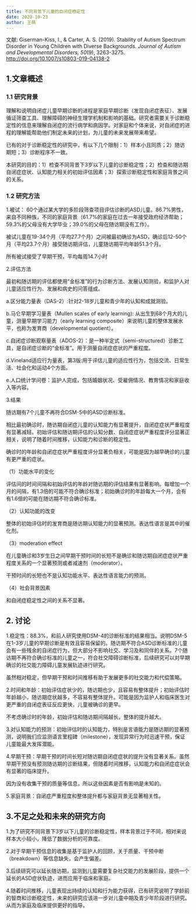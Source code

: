 ```yaml
---
title: 不同背景下儿童的自闭症稳定性
date: 2020-10-23
author: 王萌
---
```


文献: Giserman-Kiss, I., & Carter, A. S. (2019). Stability of Autism Spectrum Disorder in Young Children with Diverse Backgrounds. *Journal of Autism and Developmental Disorders, 50*(9), 3263-3275. http://doi.org/10.1007/s10803-019-04138-2 

## 1.文章概述

### 1.1 研究背景

理解和说明自闭症儿童早期诊断的进程是家庭早期诊断（发现自闭症表征）、发展循证筛查工具、理解障碍的神经生理学机制和影响的基础。研究者需要关于诊断稳定性的信息来理解自闭症的流行病学和病因学。对家庭和个体来说，对自闭症的进程的理解能帮助他们制定未来的计划，为儿童的未来发展带来希望。

已有的对于诊断稳定性的研究中，有以下几个限制：1）样本小且同质；2）随访期短；3）诊断程序不一致。

本研究的目的：1）检查不同背景下3岁以下儿童的诊断稳定性；2）检查和随访期自闭症症状、认知能力相关的初始评估因素；3）探索诊断稳定性和家庭背景之间的关系。

### 1.2 研究方法

1.被试： 60个通过某大学的多阶段筛查项目评估诊断的ASD儿童。86.7%男性，来自不同种族，不同的家庭背景（61.7%的家庭在过去一年接受政府经济帮助；59.3%的父母没有大学毕业；39.0%的父母在随访期没有工作）。

被试儿童在19-34个月（平均27.7个月）之间被最初确诊为ASD，确诊后12-50个月（平均23.7个月）接受随访期评估，儿童随访期平均年龄51.3个月。

所有被试接受了早期干预，平均每周14.7小时

2.评估方法

最初和随访期的评估都使用“金标准”的行为诊断方法、发展认知测验，和监护人对儿童适应性行为、发展和病史的问答组成。

a.区分能力量表（DAS-2）:针对2-18岁儿童和青少年的认知和成就测验。

b.马仑早期学习量表（Mullen scales of early learning): 从出生到68个月大的儿童，测量早期学习能力（early learning composite）来说明儿童的整体发展水平，也称为发育商（developmental quotient）。

c.自闭症诊断观察量表（ADOS-2）：是一种半定式（semi-structured）诊断工具，是自闭症诊断的“金标准”。用于测量自闭症症状的严重程度。

d.Vineland适应行为量表，第3版:用于评估儿童的适应性行为，包括交流、日常生活、社会化和运动4个方面。

e.人口统计学问卷：监护人完成，包括婚姻状况、受雇佣情况、教育情况和家庭收入等内容。

3.结果

随访期有7个儿童不再符合DSM-5中的ASD诊断标准。

相比最初确诊时，随访期自闭症儿童的认知能力有显著提升，自闭症症状严重程度有显著减轻。初始评估和随访期评估的认知分数、自闭症症状严重程度评分显著正相关，说明了随着时间推移，认知能力和诊断的稳定性。

确诊时的年龄和自闭症症状严重程度评分显著负相关，可能是因为越早确诊的儿童有更严重的症状。

（1）功能水平的变化

评估间的时间间隔和初始评估的年龄对随访期的评估结果有显著影响。每增加一个月的间隔，有1.3倍的可能不符合确诊标准；初始确诊时的年龄每大一个月，会有有1.6倍的可能在随访期不符合确诊标准。

（2）认知功能的改变

整体的初始评估时的发育商是随访期认知能力的显著预测。表达性语言是其中的催化剂。

（3）moderation effect

在儿童确诊和3岁生日之间早期干预时间的长短不是确诊和随访期自闭症症状严重程度关系的一个显著预测或者减速剂（moderator）。

干预时间的长短也不是认知功能水平、表达性语言能力的预测。

（4）社会背景因素

和自闭症稳定性之间的关系不显著。

## 2. 讨论

1.稳定性：88.3%，和前人研究使用DSM-4的诊断标准的结果相当。说明DSM-5在1-3岁儿童的早期诊断是有效且容易保留的。随访期不符合ASD诊断标准的儿童会有一些残余的自闭症行为，但大部分不影响社交、学习及和同伴的关系。7个随访期不再符合确诊标准的儿童之一，符合社交障碍诊断标准，后续研究可以对早期确诊的社交能力障碍儿童发展轨迹进行研究。

虽然相对稳定，但早期干预和时间推移有助于发展更多的社交能力和代偿策略。

2.时间和年龄：初始评估症状少的，随访期也少，且容易有整体提升；初始评估时年龄越小，随访期症状越多，不容易有整体提升。可能是因为监护人和临床医生对更严重的自闭症表征反应更快，儿童被确诊的更早。

不考虑确诊时的年龄，初始评估和随访期间隔越长，整体的提升越大。

3.对认知能力的预测：初始评估时的认知能力，特别是言语能力是随访期的显著预测，说明我们应监测语言里程碑（milestone），发现异常行为时迅速干预，保证儿童能最大发挥潜能。

4.早期干预：早期干预的时间长短对随访期自闭症症状的提升没有显著关系。虽然早期干预没有预测随访期的诊断结果，但随着时间推移，认知能力和自闭症症状会有显著的临床提升。

因为没有收集干预的质量等信息，所以这些因素是否有影响是未知的。

5.家庭背景：自闭症严重程度和整体提升都与家庭背景无显著相关性。

## 3.不足之处和未来的研究方向

1.为了研究不同背景下3岁以下儿童的诊断稳定性，样本背景过于不同，相对来说样本大小较小，降低了数据分析的可靠度。

2.对于早期干预信息的收集是基于监护人的回顾，关于质量、干预中断（breakdown）等信息缺失，会产生偏差。

3.后续研究可以延长随访期，监测到儿童需要复杂社交能力的发展阶段，提供一个延长的ASD症状轨迹，进而应用于临床和家庭。

4.随着时间推移，儿童表现出持续的认知和行为能力获得，已有研究说明了学龄前的智商和诊断稳定性，未来的研究应该进一步对儿童中期及青少年阶段进行研究。从而为家庭及临床提供更好的指导。











